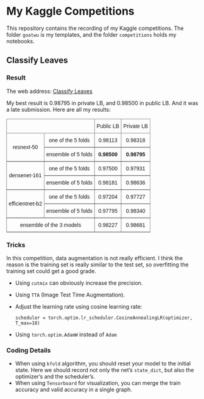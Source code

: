 # My Kaggle Competitions

This repository contains the recording of my Kaggle competitions. The folder `goatwu` is my templates, and the folder `competitions` holds my notebooks.

## Classify Leaves

### Result

The web address: [Classify Leaves](https://www.kaggle.com/c/classify-leaves/)

My best result is $0.98795$ in private LB, and $0.98500$ in public LB. And it was a late submission. Here are all my results:

<style type="text/css">
.tg  {border-collapse:collapse;border-spacing:0;}
.tg td{border-color:black;border-style:solid;border-width:1px;font-family:Arial, sans-serif;font-size:14px;
  overflow:hidden;padding:10px 5px;word-break:normal;}
.tg th{border-color:black;border-style:solid;border-width:1px;font-family:Arial, sans-serif;font-size:14px;
  font-weight:normal;overflow:hidden;padding:10px 5px;word-break:normal;}
.tg .tg-9wq8{border-color:inherit;text-align:center;vertical-align:middle}
.tg .tg-c3ow{border-color:inherit;text-align:center;vertical-align:top}
.tg .tg-7btt{border-color:inherit;font-weight:bold;text-align:center;vertical-align:top}
</style>
<table class="tg">
<thead>
  <tr>
    <th class="tg-c3ow" colspan="2"></th>
    <th class="tg-c3ow">Public LB</th>
    <th class="tg-c3ow">Private LB</th>
  </tr>
</thead>
<tbody>
  <tr>
    <td class="tg-9wq8" rowspan="2">resnext-50</td>
    <td class="tg-c3ow">one of the 5 folds</td>
    <td class="tg-c3ow">0.98113</td>
    <td class="tg-c3ow">0.98318</td>
  </tr>
  <tr>
    <td class="tg-c3ow">ensemble of 5 folds</td>
    <td class="tg-7btt">0.98500</td>
    <td class="tg-7btt">0.98795</td>
  </tr>
  <tr>
    <td class="tg-9wq8" rowspan="2">densenet-161</td>
    <td class="tg-c3ow">one of the 5 folds</td>
    <td class="tg-c3ow">0.97500</td>
    <td class="tg-c3ow">0.97931</td>
  </tr>
  <tr>
    <td class="tg-c3ow">ensemble of 5 folds</td>
    <td class="tg-c3ow">0.98181</td>
    <td class="tg-c3ow">0.98636</td>
  </tr>
  <tr>
    <td class="tg-9wq8" rowspan="2">efficientnet-b2</td>
    <td class="tg-c3ow">one of the 5 folds</td>
    <td class="tg-c3ow">0.97204</td>
    <td class="tg-c3ow">0.97727</td>
  </tr>
  <tr>
    <td class="tg-c3ow">ensemble of 5 folds</td>
    <td class="tg-c3ow">0.97795</td>
    <td class="tg-c3ow">0.98340</td>
  </tr>
  <tr>
    <td class="tg-c3ow" colspan="2">ensemble of the 3 models</td>
    <td class="tg-c3ow">0.98227</td>
    <td class="tg-c3ow">0.98681</td>
  </tr>
</tbody>
</table>

### Tricks

In this competition, data augmentation is not really efficient. I think the reason is the training set is really similar to the test set, so overfitting the training set could get a good grade.

- Using `cutmix` can obviously increase the precision.

- Using `TTA` (Image Test Time Augmentation).

- Adjust the learning rate using cosine learning rate: 

  `scheduler = torch.optim.lr_scheduler.CosineAnnealingLR(optimizer, T_max=10)`

- Using `torch.optim.AdamW` instead of `Adam`

### Coding Details

- When using `kfold` algorithm, you should reset your model to the initial state. Here we should record not only the net’s `state_dict`, but also the optimizer’s and the scheduler’s.
- When using `Tensorboard` for visualization, you can merge the train accuracy and valid accuracy in a single graph.
